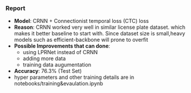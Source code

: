 ### Report 
  - **Model**: CRNN  + Connectionist temporal loss (CTC) loss
  - **Reason**: CRNN worked very well in similar license plate dataset. which makes it better baseline to start with.
  Since dataset size is small,heavy models such as efficient-backbone will prone to overfit 
  - **Possible Improvements that can done**:
    - using LPRNet  instead of CRNN
    - adding more data
    - training data augumentation
  - **Accuracy**: 76.3% (Test Set) 
  - hyper parameters and other training details are in notebooks/training&evaulation.ipynb 
